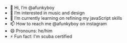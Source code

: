 - 👋 Hi, I’m @afunkyboy
- 👀 I’m interested in music and design
- 🌱 I’m currently learning on refining my javaScript skills
- 📫 How to reach me @afunkyboy on instagram
- 😄 Pronouns: he/him
- ⚡ Fun fact: I'm scuba certified

<!---
afunkyboy/afunkyboy is a ✨ special ✨ repository because its `README.md` (this file) appears on your GitHub profile.
You can click the Preview link to take a look at your changes.
--->
